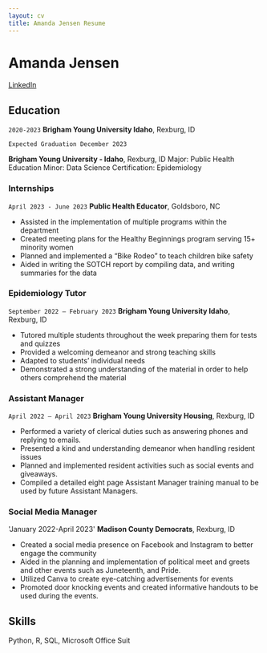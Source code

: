 ```yaml
---
layout: cv
title: Amanda Jensen Resume
---
```

# Amanda Jensen

<div id="webaddress">
<a href="https://www.linkedin.com/in/amanda-jensen-a611351b8/">LinkedIn</a>
</div>

<!-- https://www.monique.tech/the-art-of-markdown -->

## Education

`2020-2023`
__Brigham Young University Idaho__, Rexburg, ID

`Expected Graduation December 2023`

__Brigham Young University - Idaho__, Rexburg, ID
Major: Public Health Education
Minor: Data Science
Certification: Epidemiology

### Internships

`April 2023 - June 2023`
__Public Health Educator__, Goldsboro, NC

-	Assisted in the implementation of multiple programs within the department
-	Created meeting plans for the Healthy Beginnings program serving 15+ minority women
-	Planned and implemented a “Bike Rodeo” to teach children bike safety
-	Aided in writing the SOTCH report by compiling data, and writing summaries for the data

### Epidemiology Tutor

`September 2022 – February 2023`
__Brigham Young University Idaho__, Rexburg, ID

- Tutored multiple students throughout the week preparing them for tests and quizzes
-	Provided a welcoming demeanor and strong teaching skills 
-	Adapted to students’ individual needs
-	Demonstrated a strong understanding of the material in order to help others comprehend the material

### Assistant Manager

`April 2022 – April 2023`
__Brigham Young University Housing__, Rexburg, ID
-	Performed a variety of clerical duties such as answering phones and replying to emails.
-	Presented a kind and understanding demeanor when handling resident issues
-	Planned and implemented resident activities such as social events and giveaways. 
-	Compiled a detailed eight page Assistant Manager training manual to be used by future Assistant Managers.

### Social Media Manager
'January 2022-April 2023'
__Madison County Democrats__, Rexburg, ID
-	Created a social media presence on Facebook and Instagram to better engage the community
-	Aided in the planning and implementation of political meet and greets and other events such as Juneteenth, and Pride. 
-	Utilized Canva to create eye-catching advertisements for events 
-	Promoted door knocking events and created informative handouts to be used during the events.

## Skills
Python, R, SQL, Microsoft Office Suit


<!-- ### Footer

Last updated: May 2013 -->


